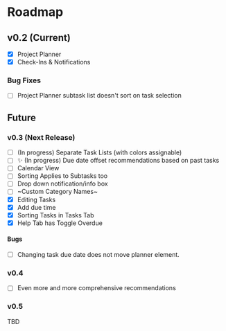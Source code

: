 # Roadmap

## v0.2 (Current)
- [x] Project Planner
- [x] Check-Ins & Notifications

### Bug Fixes
- [ ] Project Planner subtask list doesn't sort on task selection

## Future

### v0.3 (Next Release)
- [ ] (In progress) Separate Task Lists (with colors assignable)
- [ ] ✨ (In progress) Due date offset recommendations based on past tasks
- [ ] Calendar View
- [ ] Sorting Applies to Subtasks too
- [ ] Drop down notification/info box
- [ ] ~Custom Category Names~
- [x] Editing Tasks
- [x] Add due time
- [x] Sorting Tasks in Tasks Tab
- [x] Help Tab has Toggle Overdue

#### Bugs
- [ ] Changing task due date does not move planner element.

### v0.4
- [ ] Even more and more comprehensive recommendations

### v0.5
TBD